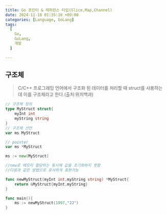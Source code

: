 ```yaml
---
title: Go 포인터 & 레퍼런스 타입(Slice,Map,Channel)
date: 2024-11-18 01:35:10 +09:00
categories: [Language, GoLang]
tags:
  [
    Go,
    GoLang,
    개발
  ]

---
```

## 구조체
> C/C++ 프로그래밍 언어에서 구조화 된 데이터를 처리할 때 struct를 사용하는데 이를 구조체라고 한다.(출처:위치백과)   

```go
// 구조체 정의
type MyStruct struct{
    myInt int
    myString string
}
// 구조체 선언
var ms MyStruct

// pointer
var ms *MyStruct

ms := new(MyStruct)

//new로 메모리 할당하는 동시에 값을 초기화하지 못함
//다음과 같은 방법으로 유사하게 표현가능

func newMyStruct(myInt int,myString string) *MyStruct{
    return &MyStruct{myInt,myString}
}

func main(){
    ms := newMyStruct(1997,"JJ")
}
```
